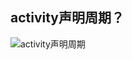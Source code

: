 ## activity声明周期？
![activity声明周期](https://github.com/knowledgeIsMoney/android-interveiw/blob/master/images/%E7%94%9F%E5%91%BD%E5%91%A8%E6%9C%9F.jpg)
